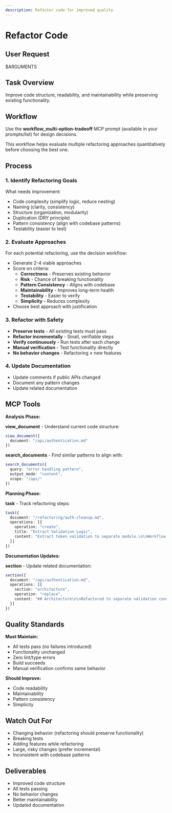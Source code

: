 ```yaml
---
description: Refactor code for improved quality
---
```


# Refactor Code

## User Request

$ARGUMENTS

## Task Overview

Improve code structure, readability, and maintainability while preserving existing functionality.

## Workflow

Use the **workflow_multi-option-tradeoff** MCP prompt (available in your prompts/list) for design decisions.

This workflow helps evaluate multiple refactoring approaches quantitatively before choosing the best one.

## Process

### 1. Identify Refactoring Goals
What needs improvement:
- Code complexity (simplify logic, reduce nesting)
- Naming (clarity, consistency)
- Structure (organization, modularity)
- Duplication (DRY principle)
- Pattern consistency (align with codebase patterns)
- Testability (easier to test)

### 2. Evaluate Approaches
For each potential refactoring, use the decision workflow:
- Generate 2-4 viable approaches
- Score on criteria:
  * **Correctness** - Preserves existing behavior
  * **Risk** - Chance of breaking functionality
  * **Pattern Consistency** - Aligns with codebase
  * **Maintainability** - Improves long-term health
  * **Testability** - Easier to verify
  * **Simplicity** - Reduces complexity
- Choose best approach with justification

### 3. Refactor with Safety
- **Preserve tests** - All existing tests must pass
- **Refactor incrementally** - Small, verifiable steps
- **Verify continuously** - Run tests after each change
- **Manual verification** - Test functionality directly
- **No behavior changes** - Refactoring ≠ new features

### 4. Update Documentation
- Update comments if public APIs changed
- Document any pattern changes
- Update related documentation

## MCP Tools

**Analysis Phase:**

**view_document** - Understand current code structure:
```typescript
view_document({
  document: "/api/authentication.md"
})
```

**search_documents** - Find similar patterns to align with:
```typescript
search_documents({
  query: "error handling pattern",
  output_mode: "content",
  scope: "/api/"
})
```

**Planning Phase:**

**task** - Track refactoring steps:
```typescript
task({
  document: "/refactoring/auth-cleanup.md",
  operations: [{
    operation: "create",
    title: "Extract Validation Logic",
    content: "Extract token validation to separate module.\n\nWorkflow: multi-option-tradeoff\n\n@/api/authentication.md#validation"
  }]
})
```

**Documentation Updates:**

**section** - Update related documentation:
```typescript
section({
  document: "/api/authentication.md",
  operations: [{
    section: "architecture",
    operation: "replace",
    content: "## Architecture\n\nRefactored to separate validation concerns..."
  }]
})
```

## Quality Standards

**Must Maintain:**
- All tests pass (no failures introduced)
- Functionality unchanged
- Zero lint/type errors
- Build succeeds
- Manual verification confirms same behavior

**Should Improve:**
- Code readability
- Maintainability
- Pattern consistency
- Simplicity

## Watch Out For

- Changing behavior (refactoring should preserve functionality)
- Breaking tests
- Adding features while refactoring
- Large, risky changes (prefer incremental)
- Inconsistent with codebase patterns

## Deliverables

- Improved code structure
- All tests passing
- No behavior changes
- Better maintainability
- Updated documentation
